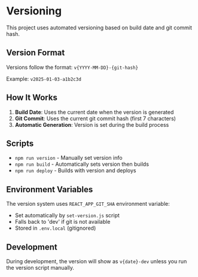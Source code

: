 # Versioning

This project uses automated versioning based on build date and git commit hash.

## Version Format

Versions follow the format: `v{YYYY-MM-DD}-{git-hash}`

Example: `v2025-01-03-a1b2c3d`

## How It Works

1. **Build Date**: Uses the current date when the version is generated
2. **Git Commit**: Uses the current git commit hash (first 7 characters)
3. **Automatic Generation**: Version is set during the build process

## Scripts

- `npm run version` - Manually set version info
- `npm run build` - Automatically sets version then builds
- `npm run deploy` - Builds with version and deploys

## Environment Variables

The version system uses `REACT_APP_GIT_SHA` environment variable:
- Set automatically by `set-version.js` script
- Falls back to 'dev' if git is not available
- Stored in `.env.local` (gitignored)

## Development

During development, the version will show as `v{date}-dev` unless you run the version script manually.